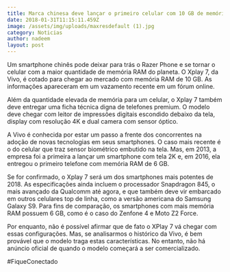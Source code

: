 ```yaml
---
title: Marca chinesa deve lançar o primeiro celular com 10 GB de memória RAM
date: 2018-01-31T11:15:11.459Z
image: /assets/img/uploads/maxresdefault (1).jpg
category: Noticias
author: nadeem
layout: post
---
```

Um smartphone chinês pode deixar  para trás o Razer Phone e se tornar o celular com a maior quantidade de memória RAM do planeta. O Xplay 7, da Vivo, é cotado para chegar ao mercado com memória RAM de 10 GB. As informações apareceram em um vazamento recente em um fórum online.

Além da quantidade elevada de memória para um celular, o Xplay 7 também deve entregar uma ficha técnica digna de telefones premium. O modelo deve chegar com leitor de impressões digitais escondido debaixo da tela, display com resolução 4K e dual camera com sensor óptico.

A Vivo é conhecida por estar um passo a frente dos concorrentes na adoção de novas tecnologias em seus smartphones. O caso mais recente é o do celular que traz sensor biométrico embutido na tela. Mas, em 2013, a empresa foi a primeira a lançar um smartphone com tela 2K e, em 2016, ela entregou o primeiro telefone com memória RAM de 6 GB.

Se for confirmado, o Xplay 7 será um dos smartphones mais potentes de 2018. As especificações ainda incluem o processador Snapdragon 845, o mais avançado da Qualcomm até agora, e que também deve vir embarcado em outros celulares top de linha, como a versão americana do Samsung Galaxy S9. Para fins de comparação, os smartphones com mais memória RAM possuem 6 GB, como é o caso do Zenfone 4 e Moto Z2 Force.

Por enquanto, não é possível afirmar que de fato o XPlay 7 vá chegar com essas configurações. Mas, se analisarmos o histórico da Vivo, é bem provável que o modelo traga estas características. No entanto, não há anúncio oficial de quando o modelo começará a ser comercializado.

\#FiqueConectado
